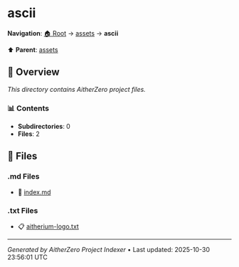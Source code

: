 # ascii

**Navigation**: [🏠 Root](../../index.md) → [assets](../index.md) → **ascii**

⬆️ **Parent**: [assets](../index.md)

## 📖 Overview

*This directory contains AitherZero project files.*

### 📊 Contents

- **Subdirectories**: 0
- **Files**: 2

## 📄 Files

### .md Files

- 📝 [index.md](./index.md)

### .txt Files

- 📋 [aitherium-logo.txt](./aitherium-logo.txt)

---

*Generated by AitherZero Project Indexer* • Last updated: 2025-10-30 23:56:01 UTC

